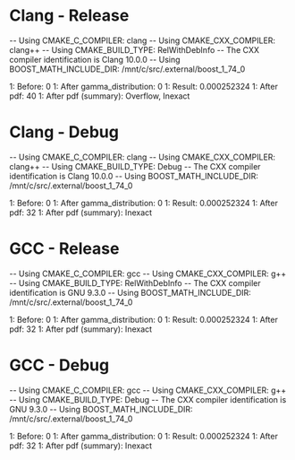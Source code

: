 # Clang - Release

-- Using CMAKE_C_COMPILER: clang
-- Using CMAKE_CXX_COMPILER: clang++
-- Using CMAKE_BUILD_TYPE: RelWithDebInfo
-- The CXX compiler identification is Clang 10.0.0
-- Using BOOST_MATH_INCLUDE_DIR: /mnt/c/src/.external/boost_1_74_0

1: Before: 0
1: After gamma_distribution: 0
1: Result: 0.000252324
1: After pdf: 40
1: After pdf (summary): Overflow, Inexact


# Clang - Debug

-- Using CMAKE_C_COMPILER: clang
-- Using CMAKE_CXX_COMPILER: clang++
-- Using CMAKE_BUILD_TYPE: Debug
-- The CXX compiler identification is Clang 10.0.0
-- Using BOOST_MATH_INCLUDE_DIR: /mnt/c/src/.external/boost_1_74_0

1: Before: 0
1: After gamma_distribution: 0
1: Result: 0.000252324
1: After pdf: 32
1: After pdf (summary): Inexact


# GCC - Release

-- Using CMAKE_C_COMPILER: gcc
-- Using CMAKE_CXX_COMPILER: g++
-- Using CMAKE_BUILD_TYPE: RelWithDebInfo
-- The CXX compiler identification is GNU 9.3.0
-- Using BOOST_MATH_INCLUDE_DIR: /mnt/c/src/.external/boost_1_74_0

1: Before: 0
1: After gamma_distribution: 0
1: Result: 0.000252324
1: After pdf: 32
1: After pdf (summary): Inexact


# GCC - Debug

-- Using CMAKE_C_COMPILER: gcc
-- Using CMAKE_CXX_COMPILER: g++
-- Using CMAKE_BUILD_TYPE: Debug
-- The CXX compiler identification is GNU 9.3.0
-- Using BOOST_MATH_INCLUDE_DIR: /mnt/c/src/.external/boost_1_74_0

1: Before: 0
1: After gamma_distribution: 0
1: Result: 0.000252324
1: After pdf: 32
1: After pdf (summary): Inexact
